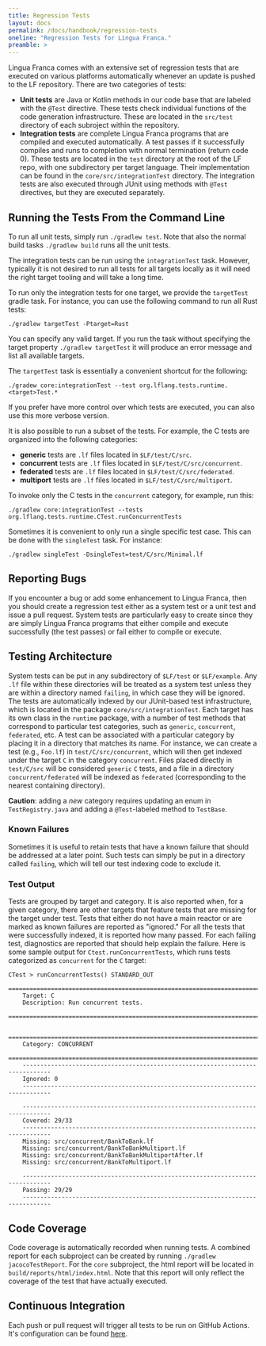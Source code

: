 ```yaml
---
title: Regression Tests
layout: docs
permalink: /docs/handbook/regression-tests
oneline: "Regression Tests for Lingua Franca."
preamble: >
---
```


Lingua Franca comes with an extensive set of regression tests that are executed on various platforms automatically whenever an update is pushed to the LF repository. There are two categories of tests:

- **Unit tests** are Java or Kotlin methods in our code base that are labeled with the `@Test` directive. These tests check individual functions of the code generation infrastructure. These are located in the `src/test` directory of each subroject within the repository.
- **Integration tests** are complete Lingua Franca programs that are compiled and executed automatically. A test passes if it successfully compiles and runs to completion with normal termination (return code 0). These tests are located in the `test` directory at the root of the LF repo, with one subdirectory per target language.
Their implementation can be found in the `core/src/integrationTest` directory.
The integration tests are also executed through JUnit using methods with `@Test` directives, but they are executed separately.

## Running the Tests From the Command Line

To run all unit tests, simply run `./gradlew test`. Note that also the normal build tasks `./gradlew build` runs all the unit tests.


The integration tests can be run using the `integrationTest` task. However, typically it is not desired to run all tests for all targets locally as it will need the right target tooling and will take a long time.

To run only the integration tests for one target, we provide the `targetTest` gradle task. For instance, you can use the following command to run all Rust tests:
```
./gradlew targetTest -Ptarget=Rust
```
You can specify any valid target. If you run the task without specifying the target property `./gradlew targetTest` it will produce an error message and list all available targets.


The `targetTest` task is essentially a convenient shortcut for the following:
```
./gradew core:integrationTest --test org.lflang.tests.runtime.<target>Test.*
```
If you prefer have more control over which tests are executed, you can also use this more verbose version.

It is also possible to run a subset of the tests. For example, the C tests are organized into the following categories:

* **generic** tests are `.lf` files located in `$LF/test/C/src`.
* **concurrent** tests are `.lf` files located in `$LF/test/C/src/concurrent`.
* **federated** tests are `.lf` files located in `$LF/test/C/src/federated`.
* **multiport** tests are `.lf` files located in `$LF/test/C/src/multiport`.

To invoke only the C tests in the `concurrent` category, for example, run this:
```
./gradlew core:integrationTest --tests org.lflang.tests.runtime.CTest.runConcurrentTests
```

Sometimes it is convenient to only run a single specific test case. This can be done with the `singleTest` task. For instance:
```
./gradlew singleTest -DsingleTest=test/C/src/Minimal.lf
```

## Reporting Bugs

If you encounter a bug or add some enhancement to Lingua Franca, then you should create a regression test either as a system test or a unit test and issue a pull request. System tests are particularly easy to create since they are simply Lingua Franca programs that either compile and execute successfully (the test passes) or fail either to compile or execute.

## Testing Architecture

System tests can be put in any subdirectory of `$LF/test` or `$LF/example`.
Any `.lf` file within these directories will be treated as a system test unless they are within a directory named `failing`, in which case they will be ignored.
The tests are automatically indexed by our JUnit-based test infrastructure, which is located in the package `core/src/integrationTest`. Each target has its own class in the `runtime` package, with a number of test methods that correspond to particular test categories, such as `generic`, `concurrent`, `federated`, etc. A test can be associated with a particular category by placing it in a directory that matches its name. For instance, we can create a test (e.g., `Foo.lf`) in `test/C/src/concurrent`, which will then get indexed under the target `C` in the category `concurrent`. Files placed directly in `test/C/src` will be considered `generic` `C` tests, and a file in a directory `concurrent/federated` will be indexed as `federated` (corresponding to the nearest containing directory).

**Caution**: adding a _new_ category requires updating an enum in `TestRegistry.java` and adding a `@Test`-labeled method to `TestBase`.

### Known Failures

Sometimes it is useful to retain tests that have a known failure that should be addressed at a later point. Such tests can simply be put in a directory called `failing`, which will tell our test indexing code to exclude it.

### Test Output

Tests are grouped by target and category. It is also reported when, for a given category, there are other targets that feature tests that are missing for the target under test. Tests that either do not have a main reactor or are marked as known failures are reported as "ignored." For all the tests that were successfully indexed, it is reported how many passed. For each failing test, diagnostics are reported that should help explain the failure. Here is some sample output for `Ctest.runConcurrentTests`, which runs tests categorized as `concurrent` for the `C` target:

```
CTest > runConcurrentTests() STANDARD_OUT
    ==============================================================================
    Target: C
    Description: Run concurrent tests.
    ==============================================================================

    ==============================================================================
    Category: CONCURRENT
    ==============================================================================
    ------------------------------------------------------------------------------
    Ignored: 0
    ------------------------------------------------------------------------------

    ------------------------------------------------------------------------------
    Covered: 29/33
    ------------------------------------------------------------------------------
    Missing: src/concurrent/BankToBank.lf
    Missing: src/concurrent/BankToBankMultiport.lf
    Missing: src/concurrent/BankToBankMultiportAfter.lf
    Missing: src/concurrent/BankToMultiport.lf

    ------------------------------------------------------------------------------
    Passing: 29/29
    ------------------------------------------------------------------------------

```

## Code Coverage

Code coverage is automatically recorded when running tests.
A combined report for each subproject can be created by running `./gradlew jacocoTestReport`.
For the `core` subproject, the html report will be located in `build/reports/html/index.html`.
Note that this report will only reflect the coverage of the test that have actually executed.

## Continuous Integration

Each push or pull request will trigger all tests to be run on GitHub Actions. It's configuration can be found [here](https://github.com/lf-lang/lingua-franca/tree/master/.github/workflows).
